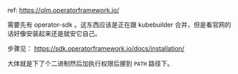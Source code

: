 
ref: https://olm.operatorframework.io/

需要先有 operator-sdk 。这东西应该是正在跟 kubebuilder 合并，但是看官网的话好像安装起来还是就安它自己。

步骤见： https://sdk.operatorframework.io/docs/installation/ 

大体就是下了个二进制然后加执行权限后挪到 `PATH` 路径下。



